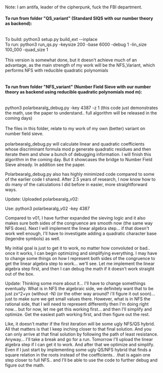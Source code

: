Note: I am antifa, leader of the cipherpunk, fuck the FBI department. 

#### To run from folder "QS_variant" (Standard SIQS with our number theory as backend):</br></br>
To build: python3 setup.py build_ext --inplace</br>
To run: python3 run_qs.py -keysize 200 -base 6000 -debug 1 -lin_size 100_000 -quad_size 1</br></br>
This version is somewhat done, but it doesn't achieve much of an advantage, as the main strength of my work will be the NFS_Variant, which performs NFS with reducible quadratic polynomials<br><br>
#### To run from folder "NFS_variant" (Number Field Sieve with our number theory as backend using reducible quadratic polynomials mod m):</br></br>
python3 polarbearalg_debug.py -key 4387 -z 1 (this code just demonstrates the math, use the paper to understand.. full algorithm will be released in the coming days)</br></br>
The files in this folder, relate to my work of my own (better) variant on number field sieve.</br></br>
polarbearalg_debug.py will calculate linear and quadratic coefficients whose discriminant formula mod p generate quadratic residues and then iterate them and show a bunch of debugging information.
I will finish this algorithm in the coming day. But it showcases the bridge to Number Field Sieve already. In addition see the paper. 

Polarbearalg_debug.py also has highly minimized code compared to some of the earlier code I shared. After 2.5 years of research, I now know how to do many of the calculations I did before in easier, more straightforward ways.

Update: Uploaded polarbearalg_v02:

Use: python3 polarbearalg_v02 -key 4387

Compared to v01, I have further expanded the sieving logic and it also makes sure both sides of the congruence are smooth now (the same way NFS does).
Next I will implement the linear algebra step... if that doesn't work well enough, I'll have to investigate adding a quadratic character base (legendre symbols) as well. 

My initial goal is just to get it to work, no matter how convoluted or bad.. once it works, I can begin optimizing and simplifying everything. I may have to change some things on how I represent both sides of the congruence to get the linear algebra step to work... we'll see. Let me implement the linear algebra step first, and then I can debug the math if it doesn't work straight out of the box.

Update: Thinking some more about it... I'll have to change somethings eventually. What is in NFS the algebraic side, we definitely want that to be just zx^2+yx (without -N)  (or the other way around? i'll figure it out soon)... just to make sure we get small values there. However, what is in NFS the rational side, that I will need to represent differently then I'm doing right now... but for now, let me get this working first... and then I'll simplify and optimize. Get the easiest path working first, and then figure out the rest. 

Like, it doesn't matter if the first iteration will be some ugly NFS/QS hybrid. All that matters is that I keep inching closer to that final solution. And you can only arrive at that final solution by following the path of least resistance. Anyway... I'll take a break and go for a run. Tomorrow I'll upload the linear algebra step if I can get it to work. And after that we optimize and simplify.
Even if I just start by implementing some ugly QS/NFS hybrid that finds a square relation in the roots instead of the coefficients.. .that is again one step closer to full NFS.. and I'll be able to use the code to further debug and figure out the math.

